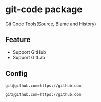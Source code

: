 # git-code package

Git Code Tools(Source, Blame and History)

## Feature

* Support GitHub
* Support GitLab

## Config

```
git@github.com=https://github.com
```

```
git@github.com=https://github.com
```
